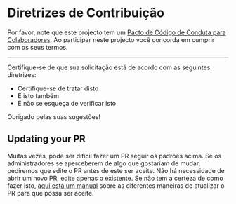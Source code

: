 # Diretrizes de Contribuição

Por favor, note que este projecto tem um
[Pacto de Código de Conduta para Colaboradores](code-of-conduct.md). Ao participar neste
projecto você concorda em cumprir com os seus termos.

---

Certifique-se de que sua solicitação está de acordo com as seguintes diretrizes:

- Certifique-se de tratar disto
- E isto também
- E não se esqueça de verificar isto

Obrigado pelas suas sugestões!

## Updating your PR

Muitas vezes, pode ser difícil fazer um PR seguir os padrões acima.
Se os administradores se aperceberem de algo que gostariam de mudar, pediremos
que edite o PR antes de este ser aceite. Não há necessidade de abrir um novo PR, edite apenas o existente. Se não tem a certeza de como fazer isto, [aqui está um manual](https://github.com/RichardLitt/knowledge/blob/master/github/amending-a-commit-guide.md)
sobre as diferentes maneiras de atualizar o PR para que possa ser aceite.
